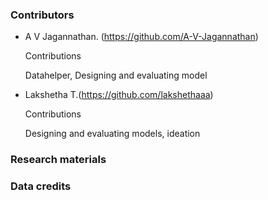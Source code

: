 ### Contributors

- A V Jagannathan. (https://github.com/A-V-Jagannathan)

  Contributions

  Datahelper, Designing and evaluating model

- Lakshetha T.(https://github.com/lakshethaaa)

  Contributions

  Designing and evaluating models, ideation

### Research materials
### Data credits
